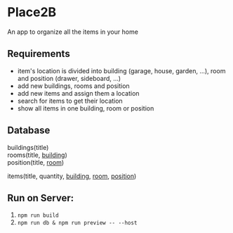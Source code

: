 # Place2B

An app to organize all the items in your home

## Requirements

- item's location is divided into building (garage, house, garden, ...), room and position (drawer, sideboard, ...)
- add new buildings, rooms and position
- add new items and assign them a location
- search for items to get their location
- show all items in one building, room or position

## Database

buildings(title)  
rooms(title, <ins>building</ins>)  
position(title, <ins>room</ins>)

items(title, quantity, <ins>building</ins>, <ins>room</ins>, <ins>position</ins>)

## Run on Server:

1. `npm run build`
2. `npm run db & npm run preview -- --host`
